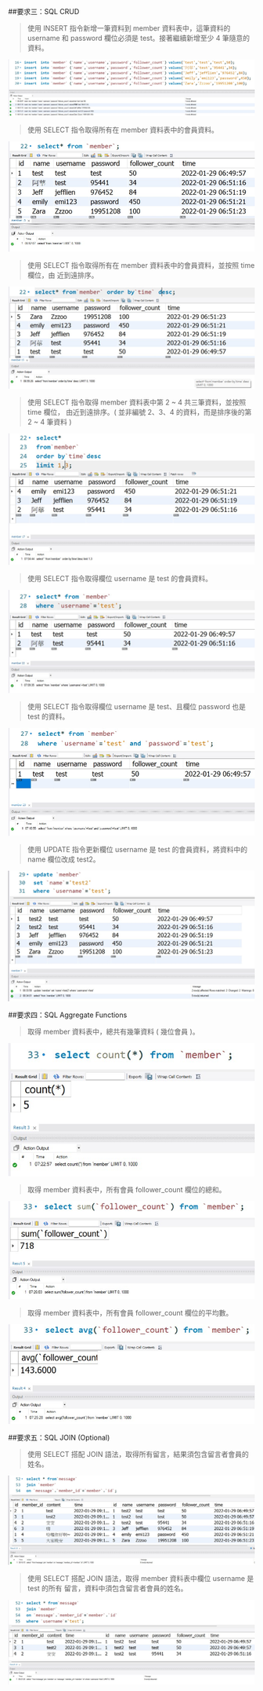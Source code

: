 ##要求三：SQL CRUD
>使用 INSERT 指令新增一筆資料到 member 資料表中，這筆資料的 username 和
password 欄位必須是 test。接著繼續新增至少 4 筆隨意的資料。

![3-1](3-1.jpg)
>使用 SELECT 指令取得所有在 member 資料表中的會員資料。

![3-2](3-2.jpg)
>使用 SELECT 指令取得所有在 member 資料表中的會員資料，並按照 time 欄位，由
近到遠排序。

![3-3](3-3.jpg)
>使用 SELECT 指令取得 member 資料表中第 2 ~ 4 共三筆資料，並按照 time 欄位，
由近到遠排序。( 並非編號 2、3、4 的資料，而是排序後的第 2 ~ 4 筆資料 )

![3-4](3-4.jpg)
>使用 SELECT 指令取得欄位 username 是 test 的會員資料。

![3-5](3-5.jpg)
>使用 SELECT 指令取得欄位 username 是 test、且欄位 password 也是 test 的資料。

![3-6](3-6.jpg)
> 使用 UPDATE 指令更新欄位 username 是 test 的會員資料，將資料中的 name 欄位改成 test2。

![3-7](3-7.jpg)

##要求四：SQL Aggregate Functions
>取得 member 資料表中，總共有幾筆資料 ( 幾位會員 )。

![4-1](4-1.jpg)
>取得 member 資料表中，所有會員 follower_count 欄位的總和。

![4-2](4-2.jpg)
>取得 member 資料表中，所有會員 follower_count 欄位的平均數。

![4-3](4-3.jpg)

##要求五：SQL JOIN (Optional)
>使用 SELECT 搭配 JOIN 語法，取得所有留言，結果須包含留言者會員的姓名。

![5-1](5-1.jpg)
>使用 SELECT 搭配 JOIN 語法，取得 member 資料表中欄位 username 是 test 的所有
留言，資料中須包含留言者會員的姓名。

![5-2](5-2.jpg)
